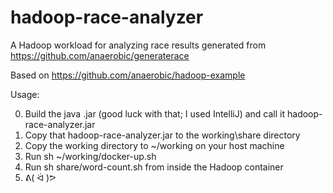 # hadoop-race-analyzer
A Hadoop workload for analyzing race results generated from https://github.com/anaerobic/generaterace

Based on https://github.com/anaerobic/hadoop-example

Usage:

0. Build the java .jar (good luck with that; I used IntelliJ) and call it hadoop-race-analyzer.jar
1. Copy that hadoop-race-analyzer.jar to the working\share directory
2. Copy the working directory to ~/working on your host machine
3. Run sh ~/working/docker-up.sh
4. Run sh share/word-count.sh from inside the Hadoop container
5. ᕕ( ᐛ )ᕗ
